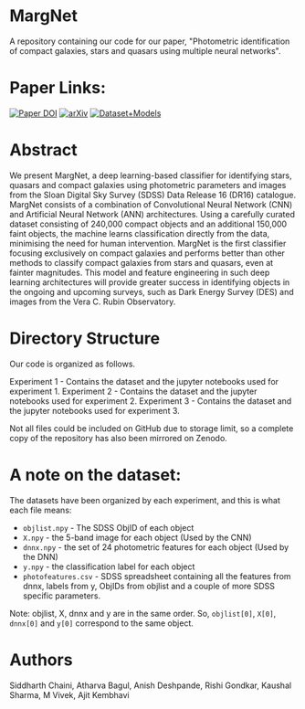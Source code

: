 # MargNet
A repository containing our code for our paper, "Photometric identification of compact galaxies, stars and quasars using multiple neural networks".


# Paper Links:
[![Paper DOI](https://img.shields.io/badge/MNRAS-10.1093%2Fmnras%2Fstac3336-blueviolet)](https://doi.org/10.1093/mnras/stac3336) 
[![arXiv](https://img.shields.io/badge/arXiv-astro--ph%2F2211.08388-red)](https://arxiv.org/abs/2211.08388) 
[![Dataset+Models](https://zenodo.org/badge/DOI/10.5281/zenodo.6659435.svg)](https://doi.org/10.5281/zenodo.6659435)


# Abstract
We present MargNet, a deep learning-based classifier for identifying stars, quasars and compact galaxies using photometric parameters and images from the Sloan Digital Sky Survey (SDSS) Data Release 16 (DR16) catalogue. MargNet consists of a combination of Convolutional Neural Network (CNN) and Artificial Neural Network (ANN) architectures. Using a carefully curated dataset consisting of 240,000 compact objects and an additional 150,000 faint objects, the machine learns classification directly from the data, minimising the need for human intervention. MargNet is the first classifier focusing exclusively on compact galaxies and performs better than other methods to classify compact galaxies from stars and quasars, even at fainter magnitudes. This model and feature engineering in such deep learning architectures will provide greater success in identifying objects in the ongoing and upcoming surveys, such as Dark Energy Survey (DES) and images from the Vera C. Rubin Observatory.

# Directory Structure
Our code is organized as follows.

Experiment 1 - Contains the dataset and the jupyter notebooks used for experiment 1.
Experiment 2 - Contains the dataset and the jupyter notebooks used for experiment 2.
Experiment 3 - Contains the dataset and the jupyter notebooks used for experiment 3.

Not all files could be included on GitHub due to storage limit, so a complete copy of the repository has also been mirrored on Zenodo.

# A note on the dataset:
The datasets have been organized by each experiment, and this is what each file means:
* `objlist.npy` - The SDSS ObjID of each object
* `X.npy` - the 5-band image for each object (Used by the CNN)
* `dnnx.npy` - the set of 24 photometric features for each object (Used by the DNN)
* `y.npy` - the classification label for each object
* `photofeatures.csv` - SDSS spreadsheet containing all the features from dnnx, labels from y, ObjIDs from objlist and a couple of more SDSS specific parameters.

Note: objlist, X, dnnx and y are in the same order. So, `objlist[0]`, `X[0]`, `dnnx[0]` and `y[0]` correspond to the same object.

# Authors
Siddharth Chaini, Atharva Bagul, Anish Deshpande, Rishi Gondkar, Kaushal Sharma, M Vivek, Ajit Kembhavi